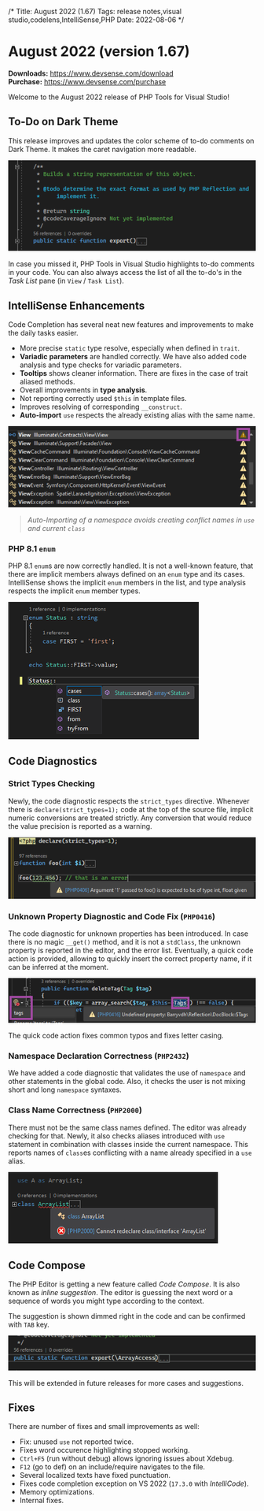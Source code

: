 /*
Title: August 2022 (1.67)
Tags: release notes,visual studio,codelens,IntelliSense,PHP
Date: 2022-08-06
*/

# August 2022 (version 1.67)

**Downloads:** https://www.devsense.com/download<br/>
**Purchase:** https://www.devsense.com/purchase

Welcome to the August 2022 release of PHP Tools for Visual Studio!

## To-Do on Dark Theme

This release improves and updates the color scheme of to-do comments on Dark Theme. It makes the caret navigation more readable.

![to-do highlighting](imgs/vs-todo-img.png)

In case you missed it, PHP Tools in Visual Studio highlights to-do comments in your code. You can also always access the list of all the to-do's in the _Task List_ pane (in `View` / `Task List`).

## IntelliSense Enhancements

Code Completion has several neat new features and improvements to make the daily tasks easier.

- More precise `static` type resolve, especially when defined in `trait`.
- **Variadic parameters** are handled correctly. We have also added code analysis and type checks for variadic parameters.
- **Tooltips** shows cleaner information. There are fixes in the case of trait aliased methods.
- Overall improvements in **type analysis**.
- Not reporting correctly used `$this` in template files.
- Improves resolving of corresponding `__construct`.
- **Auto-import** `use` respects the already existing alias with the same name.

![auto-import](imgs/vs-completion-autoimport.png)

> _Auto-Importing of a namespace avoids creating conflict names in `use` and current `class`_

### PHP 8.1 `enum`

PHP 8.1 `enum`s are now correctly handled. It is not a well-known feature, that there are implicit members always defined on an `enum` type and its cases. IntelliSense shows the implicit `enum` members in the list, and type analysis respects the implicit `enum` member types.

![php enum IntelliSense](imgs/enum-intellisense.png)

## Code Diagnostics

### Strict Types Checking

Newly, the code diagnostic respects the `strict_types` directive. Whenever there is `declare(strict_types=1);` code at the top of the source file, implicit numeric conversions are treated strictly. Any conversion that would reduce the value precision is reported as a warning.

![strict_types](imgs/vs-strict-types.png)

### Unknown Property Diagnostic and Code Fix (`PHP0416`)

The code diagnostic for unknown properties has been introduced. In case there is no magic `__get()` method, and it is not a `stdClass`, the unknown property is reported in the editor, and the error list. Eventually, a quick code action is provided, allowing to quickly insert the correct property name, if it can be inferred at the moment.

![unknown property code fix](imgs/vs-unknown-prop-fix.png)

The quick code action fixes common typos and fixes letter casing.

### Namespace Declaration Correctness (`PHP2432`)

We have added a code diagnostic that validates the use of `namespace` and other statements in the global code. Also, it checks the user is not mixing short and long `namespace` syntaxes.

### Class Name Correctness (`PHP2000`)

There must not be the same class names defined. The editor was already checking for that. Newly, it also checks aliases introduced with `use` statement in combination with classes inside the current namespace. This reports names of `class`es conflicting with a name already specified in a `use` alias.

![type redeclared php error](imgs/PHP2000.png)

## Code Compose

The PHP Editor is getting a new feature called _Code Compose_. It is also known as _inline suggestion_. The editor is guessing the next word or a sequence of words you might type according to the context.

The suggestion is shown dimmed right in the code and can be confirmed with `TAB` key.

![code compose for parameter names](imgs/vs-codecompose-paramname.gif)

This will be extended in future releases for more cases and suggestions.

## Fixes

There are number of fixes and small improvements as well:

- Fix: unused `use` not reported twice.
- Fixes word occurence highlighting stopped working.
- `Ctrl+F5` (run without debug) allows ignoring issues about Xdebug.
- `F12` (go to def) on an include/require navigates to the file.
- Several localized texts have fixed punctuation.
- Fixes code completion exception on VS 2022 (`17.3.0` with _IntelliCode_).
- Memory optimizations.
- Internal fixes.
